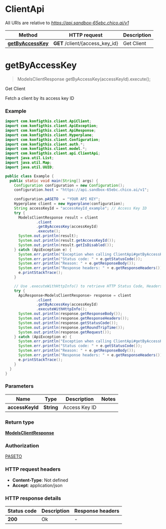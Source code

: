 # ClientApi

All URIs are relative to *https://api.sandbox-65ebc.chico.ai/v1*

| Method | HTTP request | Description |
|------------- | ------------- | -------------|
| [**getByAccessKey**](ClientApi.md#getByAccessKey) | **GET** /client/{access_key_id} | Get Client |


<a name="getByAccessKey"></a>
# **getByAccessKey**
> ModelsClientResponse getByAccessKey(accessKeyId).execute();

Get Client

Fetch a client by its access key ID

### Example
```java
import com.konfigthis.client.ApiClient;
import com.konfigthis.client.ApiException;
import com.konfigthis.client.ApiResponse;
import com.konfigthis.client.Hyperplane;
import com.konfigthis.client.Configuration;
import com.konfigthis.client.auth.*;
import com.konfigthis.client.model.*;
import com.konfigthis.client.api.ClientApi;
import java.util.List;
import java.util.Map;
import java.util.UUID;

public class Example {
  public static void main(String[] args) {
    Configuration configuration = new Configuration();
    configuration.host = "https://api.sandbox-65ebc.chico.ai/v1";
    
    configuration.pASETO  = "YOUR API KEY";
    Hyperplane client = new Hyperplane(configuration);
    String accessKeyId = "accessKeyId_example"; // Access Key ID
    try {
      ModelsClientResponse result = client
              .client
              .getByAccessKey(accessKeyId)
              .execute();
      System.out.println(result);
      System.out.println(result.getAccessKeyId());
      System.out.println(result.getIsDisabled());
    } catch (ApiException e) {
      System.err.println("Exception when calling ClientApi#getByAccessKey");
      System.err.println("Status code: " + e.getStatusCode());
      System.err.println("Reason: " + e.getResponseBody());
      System.err.println("Response headers: " + e.getResponseHeaders());
      e.printStackTrace();
    }

    // Use .executeWithHttpInfo() to retrieve HTTP Status Code, Headers and Request
    try {
      ApiResponse<ModelsClientResponse> response = client
              .client
              .getByAccessKey(accessKeyId)
              .executeWithHttpInfo();
      System.out.println(response.getResponseBody());
      System.out.println(response.getResponseHeaders());
      System.out.println(response.getStatusCode());
      System.out.println(response.getRoundTripTime());
      System.out.println(response.getRequest());
    } catch (ApiException e) {
      System.err.println("Exception when calling ClientApi#getByAccessKey");
      System.err.println("Status code: " + e.getStatusCode());
      System.err.println("Reason: " + e.getResponseBody());
      System.err.println("Response headers: " + e.getResponseHeaders());
      e.printStackTrace();
    }
  }
}

```

### Parameters

| Name | Type | Description  | Notes |
|------------- | ------------- | ------------- | -------------|
| **accessKeyId** | **String**| Access Key ID | |

### Return type

[**ModelsClientResponse**](ModelsClientResponse.md)

### Authorization

[PASETO](../README.md#PASETO)

### HTTP request headers

 - **Content-Type**: Not defined
 - **Accept**: application/json

### HTTP response details
| Status code | Description | Response headers |
|-------------|-------------|------------------|
| **200** | Ok |  -  |

